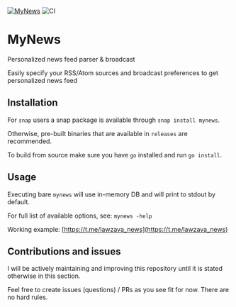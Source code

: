 [![MyNews](https://snapcraft.io/mynews/badge.svg)](https://snapcraft.io/mynews) ![CI](https://github.com/lawzava/mynews/workflows/CI/badge.svg)

# MyNews

Personalized news feed parser & broadcast

Easily specify your RSS/Atom sources and broadcast preferences to get personalized news feed

## Installation

For `snap` users a snap package is available through `snap install mynews`.

Otherwise, pre-built binaries that are available in `releases` are recommended.

To build from source make sure you have `go` installed and run `go install`.

## Usage

Executing bare `mynews` will use in-memory DB and will print to stdout by default.

For full list of available options, see: `mynews -help`

Working example: [https://t.me/lawzava_news](https://t.me/lawzava_news)

## Contributions and issues

I will be actively maintaining and improving this repository until it is stated otherwise in this section. 

Feel free to create issues (questions) / PRs as you see fit for now. There are no hard rules.
